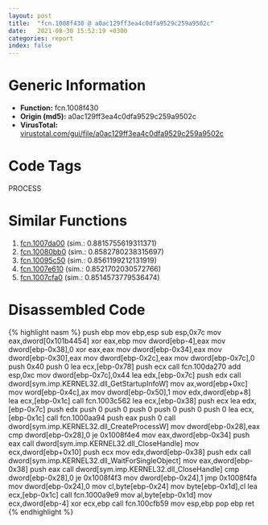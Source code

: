 ```yaml
---
layout: post
title:  "fcn.1008f430 @ a0ac129ff3ea4c0dfa9529c259a9502c"
date:   2021-08-30 15:52:19 +0300
categories: report
index: false
---
```


# Generic Information
- **Function:** fcn.1008f430
- **Origin (md5):** a0ac129ff3ea4c0dfa9529c259a9502c
- **VirusTotal:** [virustotal.com/gui/file/a0ac129ff3ea4c0dfa9529c259a9502c][virustotal_ref]

# Code Tags
<span class="tag" id="PROCESS">PROCESS</span>


# Similar Functions

1. [fcn.1007da00][similar_1_ref] (sim.: 0.8815755619311371)
2. [fcn.10080bb0][similar_2_ref] (sim.: 0.8582780238315697)
3. [fcn.10095c50][similar_3_ref] (sim.: 0.8561199212131919)
4. [fcn.1007e610][similar_4_ref] (sim.: 0.8521702030572766)
5. [fcn.1007cfa0][similar_5_ref] (sim.: 0.8514573779536474)


# Disassembled Code

{% highlight nasm %}
push ebp
mov ebp,esp
sub esp,0x7c
mov eax,dword[0x101b4454]
xor eax,ebp
mov dword[ebp-4],eax
mov dword[ebp-0x38],0
xor eax,eax
mov dword[ebp-0x34],eax
mov dword[ebp-0x30],eax
mov dword[ebp-0x2c],eax
mov dword[ebp-0x7c],0
push 0x40
push 0
lea ecx,[ebp-0x78]
push ecx
call fcn.100da270
add esp,0xc
mov dword[ebp-0x7c],0x44
lea edx,[ebp-0x7c]
push edx
call dword[sym.imp.KERNEL32.dll_GetStartupInfoW]
mov ax,word[ebp+0xc]
mov word[ebp-0x4c],ax
mov dword[ebp-0x50],1
mov edx,dword[ebp+8]
lea ecx,[ebp-0x1c]
call fcn.1003c562
lea ecx,[ebp-0x38]
push ecx
lea edx,[ebp-0x7c]
push edx
push 0
push 0
push 0
push 0
push 0
push 0
lea ecx,[ebp-0x1c]
call fcn.1000aa94
push eax
push 0
call dword[sym.imp.KERNEL32.dll_CreateProcessW]
mov dword[ebp-0x28],eax
cmp dword[ebp-0x28],0
je 0x1008f4e4
mov eax,dword[ebp-0x34]
push eax
call dword[sym.imp.KERNEL32.dll_CloseHandle]
mov ecx,dword[ebp+0x10]
push ecx
mov edx,dword[ebp-0x38]
push edx
call dword[sym.imp.KERNEL32.dll_WaitForSingleObject]
mov eax,dword[ebp-0x38]
push eax
call dword[sym.imp.KERNEL32.dll_CloseHandle]
cmp dword[ebp-0x28],0
je 0x1008f4f3
mov dword[ebp-0x24],1
jmp 0x1008f4fa
mov dword[ebp-0x24],0
mov cl,byte[ebp-0x24]
mov byte[ebp-0x1d],cl
lea ecx,[ebp-0x1c]
call fcn.1000a9e9
mov al,byte[ebp-0x1d]
mov ecx,dword[ebp-4]
xor ecx,ebp
call fcn.100cfb59
mov esp,ebp
pop ebp
ret 
{% endhighlight %}


[similar_1_ref]: /report/fcn.1007da00@a0ac129ff3ea4c0dfa9529c259a9502c
[similar_2_ref]: /report/fcn.10080bb0@a0ac129ff3ea4c0dfa9529c259a9502c
[similar_3_ref]: /report/fcn.10095c50@a0ac129ff3ea4c0dfa9529c259a9502c
[similar_4_ref]: /report/fcn.1007e610@a0ac129ff3ea4c0dfa9529c259a9502c
[similar_5_ref]: /report/fcn.1007cfa0@a0ac129ff3ea4c0dfa9529c259a9502c
[virustotal_ref]: https://www.virustotal.com/gui/file/a0ac129ff3ea4c0dfa9529c259a9502c